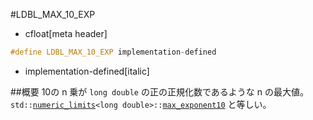 #LDBL_MAX_10_EXP
* cfloat[meta header]


```cpp
#define LDBL_MAX_10_EXP implementation-defined
```
* implementation-defined[italic]

##概要
10の n 乗が `long double` の正の正規化数であるような n の最大値。
`std::`[`numeric_limits`](/reference/limits/numeric_limits.md)`<long double>::`[`max_exponent10`](/reference/limits/numeric_limits/max_exponent10.md) と等しい。
